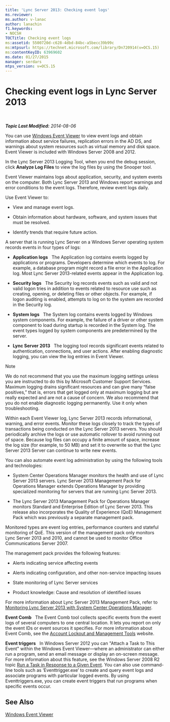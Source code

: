 ```yaml
---
title: 'Lync Server 2013: Checking event logs'
ms.reviewer: 
ms.author: v-lanac
author: lanachin
f1.keywords:
- NOCSH
TOCTitle: Checking event logs
ms:assetid: 5500720d-c628-4dbd-84bc-a5becc39b99c
ms:mtpsurl: https://technet.microsoft.com/library/Dn720914(v=OCS.15)
ms:contentKeyID: 63969602
ms.date: 01/27/2015
manager: serdars
mtps_version: v=OCS.15
---
```


<div data-xmlns="http://www.w3.org/1999/xhtml">

<div class="topic" data-xmlns="http://www.w3.org/1999/xhtml" data-msxsl="urn:schemas-microsoft-com:xslt" data-cs="http://msdn.microsoft.com/en-us/">

<div data-asp="http://msdn2.microsoft.com/asp">

# Checking event logs in Lync Server 2013

</div>

<div id="mainSection">

<div id="mainBody">

<span> </span>

_**Topic Last Modified:** 2014-08-06_

You can use [Windows Event Viewer](http://go.microsoft.com/fwlink/p/?linkid=314067) to view event logs and obtain information about service failures, replication errors in the AD DS, and warnings about system resources such as virtual memory and disk space. Event Viewer is included with Windows Server 2008 and 2012.

In the Lync Server 2013 Logging Tool, when you end the debug session, click **Analyze Log Files** to view the log files by using the Snooper tool.

Event Viewer maintains logs about application, security, and system events on the computer. Both Lync Server 2013 and Windows report warnings and error conditions to the event logs. Therefore, review event logs daily.

Use Event Viewer to:

  - View and manage event logs.

  - Obtain information about hardware, software, and system issues that must be resolved.

  - Identify trends that require future action.

A server that is running Lync Server on a Windows Server operating system records events in four types of logs:

  - **Application logs**   The Application log contains events logged by applications or programs. Developers determine which events to log. For example, a database program might record a file error in the Application log. Most Lync Server 2013-related events appear in the Application log.

  - **Security logs**   The Security log records events such as valid and not valid logon tries in addition to events related to resource use such as creating, opening, or deleting files or other objects. For example, if logon auditing is enabled, attempts to log on to the system are recorded in the Security log.

  - **System logs**   The System log contains events logged by Windows system components. For example, the failure of a driver or other system component to load during startup is recorded in the System log. The event types logged by system components are predetermined by the server.

  - **Lync Server 2013**   The logging tool records significant events related to authentication, connections, and user actions. After enabling diagnostic logging, you can view the log entries in Event Viewer.

<div>


> [!NOTE]  
> We do not recommend that you use the maximum logging settings unless you are instructed to do this by Microsoft Customer Support Services. Maximum logging drains significant resources and can give many “false positives,” that is, errors that get logged only at maximum logging but are really expected and are not a cause of concern. We also recommend that you do not enable diagnostic logging permanently. Use it only when troubleshooting.



</div>

Within each Event Viewer log, Lync Server 2013 records informational, warning, and error events. Monitor these logs closely to track the types of transactions being conducted on the Lync Server 2013 servers. You should periodically archive the logs or use automatic rollover to avoid running out of space. Because log files can occupy a finite amount of space, increase the log size (for example, to 50 MB) and set it to overwrite so that the Lync Server 2013 Server can continue to write new events.

You can also automate event log administration by using the following tools and technologies:

  - System Center Operations Manager monitors the health and use of Lync Server 2013 servers. Lync Server 2013 Management Pack for Operations Manager extends Operations Manager by providing specialized monitoring for servers that are running Lync Server 2013.

  - The Lync Server 2013 Management Pack for Operations Manager monitors Standard and Enterprise Edition of Lync Server 2013. This release also incorporates the Quality of Experience (QoE) Management Pack which was previously a separate management pack.

Monitored types are event log entries, performance counters and stateful monitoring of QoE. This version of the management pack only monitors Lync Server 2013 and 2010, and cannot be used to monitor Office Communications Server 2007.

The management pack provides the following features:

  - Alerts indicating service affecting events

  - Alerts indicating configuration, and other non-service impacting issues

  - State monitoring of Lync Server services

  - Product knowledge: Cause and resolution of identified issues

For more information about Lync Server 2013 Management Pack, refer to [Monitoring Lync Server 2013 with System Center Operations Manager](lync-server-2013-monitoring-lync-server-with-system-center-operations-manager.md).

**Event Comb**   The Event Comb tool collects specific events from the event logs of several computers to one central location. It lets you report on only the event IDs or event sources it specifies. For more information about Event Comb, see the [Account Lockout and Management Tools](http://go.microsoft.com/fwlink/?linkid=35607) website.

**Event triggers**   In Windows Server 2012 you can "Attach a Task to This Event" within the Windows Event Viewer—where an administrator can either run a program, send an email message or display an on-screen message. For more information about this feature, see the Windows Server 2008 R2 topic [Run a Task in Response to a Given Event](http://technet.microsoft.com/en-us/library/cc748900.aspx). You can also use command-line tools such as ‘Eventtrigger.exe’ to create and query event logs and associate programs with particular logged events. By using Eventtriggers.exe, you can create event triggers that run programs when specific events occur.

<div>

## See Also


[Windows Event Viewer](http://go.microsoft.com/fwlink/p/?linkid=314067)  
  

</div>

</div>

<span> </span>

</div>

</div>

</div>

